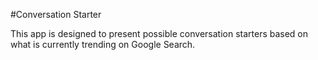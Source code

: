 #Conversation Starter

This app is designed to present possible conversation starters based on what is currently trending on Google Search.
